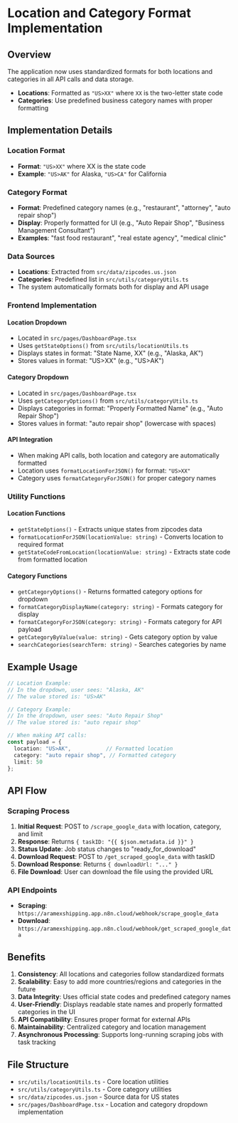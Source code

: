 # Location and Category Format Implementation

## Overview

The application now uses standardized formats for both locations and categories in all API calls and data storage.

- **Locations**: Formatted as `"US>XX"` where `XX` is the two-letter state code
- **Categories**: Use predefined business category names with proper formatting

## Implementation Details

### Location Format
- **Format**: `"US>XX"` where XX is the state code
- **Example**: `"US>AK"` for Alaska, `"US>CA"` for California

### Category Format
- **Format**: Predefined category names (e.g., "restaurant", "attorney", "auto repair shop")
- **Display**: Properly formatted for UI (e.g., "Auto Repair Shop", "Business Management Consultant")
- **Examples**: "fast food restaurant", "real estate agency", "medical clinic"

### Data Sources
- **Locations**: Extracted from `src/data/zipcodes.us.json`
- **Categories**: Predefined list in `src/utils/categoryUtils.ts`
- The system automatically formats both for display and API usage

### Frontend Implementation

#### Location Dropdown
- Located in `src/pages/DashboardPage.tsx`
- Uses `getStateOptions()` from `src/utils/locationUtils.ts`
- Displays states in format: "State Name, XX" (e.g., "Alaska, AK")
- Stores values in format: "US>XX" (e.g., "US>AK")

#### Category Dropdown
- Located in `src/pages/DashboardPage.tsx`
- Uses `getCategoryOptions()` from `src/utils/categoryUtils.ts`
- Displays categories in format: "Properly Formatted Name" (e.g., "Auto Repair Shop")
- Stores values in format: "auto repair shop" (lowercase with spaces)

#### API Integration
- When making API calls, both location and category are automatically formatted
- Location uses `formatLocationForJSON()` for format: `"US>XX"`
- Category uses `formatCategoryForJSON()` for proper category names

### Utility Functions

#### Location Functions
- `getStateOptions()` - Extracts unique states from zipcodes data
- `formatLocationForJSON(locationValue: string)` - Converts location to required format
- `getStateCodeFromLocation(locationValue: string)` - Extracts state code from formatted location

#### Category Functions
- `getCategoryOptions()` - Returns formatted category options for dropdown
- `formatCategoryDisplayName(category: string)` - Formats category for display
- `formatCategoryForJSON(category: string)` - Formats category for API payload
- `getCategoryByValue(value: string)` - Gets category option by value
- `searchCategories(searchTerm: string)` - Searches categories by name

## Example Usage

```typescript
// Location Example:
// In the dropdown, user sees: "Alaska, AK"
// The value stored is: "US>AK"

// Category Example:
// In the dropdown, user sees: "Auto Repair Shop"
// The value stored is: "auto repair shop"

// When making API calls:
const payload = {
  location: "US>AK",           // Formatted location
  category: "auto repair shop", // Formatted category
  limit: 50
};
```

## API Flow

### Scraping Process
1. **Initial Request**: POST to `/scrape_google_data` with location, category, and limit
2. **Response**: Returns `{ taskID: "{{ $json.metadata.id }}" }`
3. **Status Update**: Job status changes to "ready_for_download"
4. **Download Request**: POST to `/get_scraped_google_data` with taskID
5. **Download Response**: Returns `{ downloadUrl: "..." }`
6. **File Download**: User can download the file using the provided URL

### API Endpoints
- **Scraping**: `https://aramexshipping.app.n8n.cloud/webhook/scrape_google_data`
- **Download**: `https://aramexshipping.app.n8n.cloud/webhook/get_scraped_google_data`

## Benefits

1. **Consistency**: All locations and categories follow standardized formats
2. **Scalability**: Easy to add more countries/regions and categories in the future
3. **Data Integrity**: Uses official state codes and predefined category names
4. **User-Friendly**: Displays readable state names and properly formatted categories in the UI
5. **API Compatibility**: Ensures proper format for external APIs
6. **Maintainability**: Centralized category and location management
7. **Asynchronous Processing**: Supports long-running scraping jobs with task tracking

## File Structure

- `src/utils/locationUtils.ts` - Core location utilities
- `src/utils/categoryUtils.ts` - Core category utilities
- `src/data/zipcodes.us.json` - Source data for US states
- `src/pages/DashboardPage.tsx` - Location and category dropdown implementation 